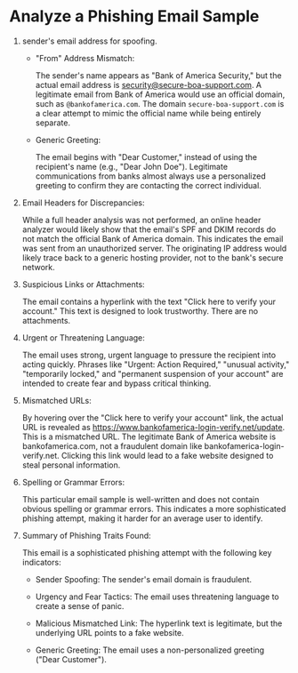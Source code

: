 # Analyze a Phishing Email Sample

1. sender's email address for spoofing.

   * "From" Address Mismatch:

     The sender's name appears as "Bank of America Security," but the actual email address is <security@secure-boa-support.com>. A legitimate email from Bank of America would use an official domain, such as ```@bankofamerica.com```. The domain ```secure-boa-support.com``` is a clear attempt to mimic the official name while being entirely separate.

   * Generic Greeting:

     The email begins with "Dear Customer," instead of using the recipient's name (e.g., "Dear John Doe"). Legitimate communications from banks almost always use a personalized greeting to confirm they are contacting the correct individual.

2. Email Headers for Discrepancies:

   While a full header analysis was not performed, an online header analyzer would likely show that the email's SPF and DKIM records do not match the official Bank of America domain. This indicates the email was sent from an unauthorized server. The originating IP address would likely trace back to a generic hosting provider, not to the bank's secure network.

3. Suspicious Links or Attachments:

   The email contains a hyperlink with the text "Click here to verify your account." This text is designed to look trustworthy. There are no attachments.

4. Urgent or Threatening Language:

   The email uses strong, urgent language to pressure the recipient into acting quickly. Phrases like "Urgent: Action Required," "unusual activity," "temporarily locked," and "permanent suspension of your account" are intended to create fear and bypass critical thinking.

5. Mismatched URLs:

   By hovering over the "Click here to verify your account" link, the actual URL is revealed as https://www.bankofamerica-login-verify.net/update. This is a mismatched URL. The legitimate Bank of America website is bankofamerica.com, not a fraudulent domain like bankofamerica-login-verify.net. Clicking this link would lead to a fake website designed to steal personal information.

6. Spelling or Grammar Errors:

    This particular email sample is well-written and does not contain obvious spelling or grammar errors. This indicates a more sophisticated phishing attempt, making it harder for an average user to identify.

7. Summary of Phishing Traits Found:

   This email is a sophisticated phishing attempt with the following key indicators:

    * Sender Spoofing: The sender's email domain is fraudulent.

    * Urgency and Fear Tactics: The email uses threatening language to create a sense of panic.

    * Malicious Mismatched Link: The hyperlink text is legitimate, but the underlying URL points to a fake website.

    * Generic Greeting: The email uses a non-personalized greeting ("Dear Customer").
